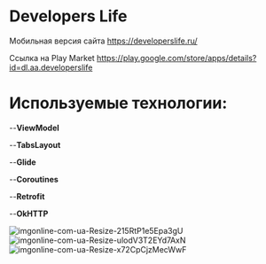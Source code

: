 # Developers Life
Мобильная версия сайта https://developerslife.ru/

Ссылка на Play Market https://play.google.com/store/apps/details?id=dl.aa.developerslife

# Используемые технологии:
--**ViewModel**

--**TabsLayout**

--**Glide**

--**Coroutines**

--**Retrofit**

--**OkHTTP**


![imgonline-com-ua-Resize-215RtP1e5Epa3gU](https://user-images.githubusercontent.com/62237984/153747042-5ff91046-7be4-4154-a3c6-1eec1b67f8e6.png) ![imgonline-com-ua-Resize-ulodV3T2EYd7AxN](https://user-images.githubusercontent.com/62237984/153747124-d8faf836-55a7-45a3-a8e6-f2fccae8dadb.png)
![imgonline-com-ua-Resize-x72CpCjzMecWwF](https://user-images.githubusercontent.com/62237984/153747122-f6a3f391-14db-4a1b-b60e-e48df0994a9a.png)
